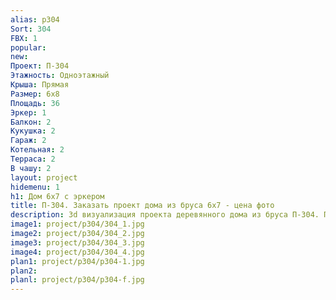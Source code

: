 ```yaml
---
alias: p304
Sort: 304
FBX: 1
popular: 
new: 
Проект: П-304
Этажность: Одноэтажный
Крыша: Прямая
Размер: 6х8
Площадь: 36
Эркер: 1
Балкон: 2
Кукушка: 2
Гараж: 2
Котельная: 2
Терраса: 2
В чашу: 2
layout: project
hidemenu: 1
h1: Дом 6х7 с эркером
title: П-304. Заказать проект дома из бруса 6х7 - цена фото
description: 3d визуализация проекта деревянного дома из бруса П-304. Площадь 36 м2, размер 6х7. Вы можете внести любые изменения в проект.
image1: project/p304/304_1.jpg
image2: project/p304/304_2.jpg
image3: project/p304/304_3.jpg
image4: project/p304/304_4.jpg
plan1: project/p304/p304-1.jpg
plan2: 
planl: project/p304/p304-f.jpg
---
```

